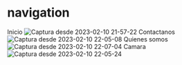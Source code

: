# navigation

Inicio
![Captura desde 2023-02-10 21-57-22](https://user-images.githubusercontent.com/67657380/218238317-637ef9d5-36bd-4e55-8fc3-873651dbb1bc.png)
Contactanos
![Captura desde 2023-02-10 22-05-08](https://user-images.githubusercontent.com/67657380/218238321-af4d5bc4-d463-42b5-b141-94c193d59caf.png)
Quienes somos
![Captura desde 2023-02-10 22-07-04](https://user-images.githubusercontent.com/67657380/218238351-7bcdeb11-95ee-4f55-9461-be90da19a008.png)
Camara
![Captura desde 2023-02-10 22-05-24](https://user-images.githubusercontent.com/67657380/218238326-251d8359-5c33-4093-a9f5-30588d16563a.png)
